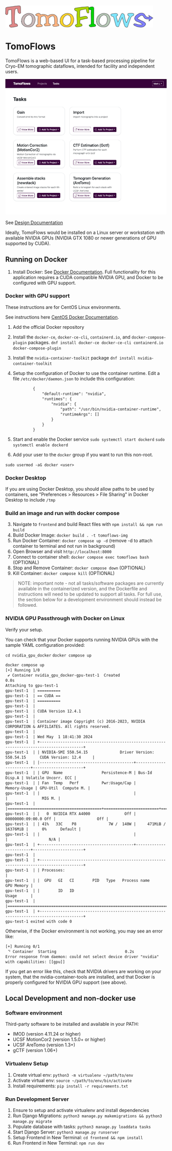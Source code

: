![tomoflows](Documentation/Design/img/TomoFlows_Logo.png)

# TomoFlows

TomoFlows is a web-based UI for a task-based processing pipeline for Cryo-EM tomographic dataflows, intended for facility and independent users.

![tomoflows](Documentation/Design/img/TomoFlows_Available_Tasks_UI.png)

See [Design Documentation](scripts/Documentation/Design/index.md)

Ideally, TomoFlows would be installed on a Linux server or workstation with available NVIDIA GPUs (NVIDIA GTX 1080 or newer generations of GPU supported by CUDA).

## Running on Docker
1. Install Docker: See [Docker Documentation](https://docs.docker.com/get-docker/). Full functionality for this application requires a CUDA compatible NVIDIA GPU, and Docker to be configured with GPU support.

### Docker with GPU support
These instructions are for CentOS Linux environments.

See instructions here [CentOS Docker Documentation](https://docs.docker.com/engine/install/centos/).

1. Add the official Docker repository

2. Install the `docker-ce`, `docker-ce-cli`, `containerd.io`, and `docker-compose-plugin` packages.
  `dnf install docker-ce docker-ce-cli containerd.io docker-compose-plugin`

3. Install the `nvidia-container-toolkit` package
  `dnf install nvidia-container-toolkit`

4. Setup the configuration of Docker to use the container runtime. Edit a file `/etc/docker/daemon.json` to include this configuration:

 ```
             {
                 "default-runtime": "nvidia",
                 "runtimes": {
                     "nvidia": {
                         "path": "/usr/bin/nvidia-container-runtime",
                         "runtimeArgs": []
                     }
                 }
             }

 ```

5. Start and enable the Docker service
 `sudo systemctl start dockerd`
 `sudo systemctl enable dockerd`

6. Add your user to the `docker` group if you want to run this non-root.

 `sudo usermod -aG docker <user>`

### Docker Desktop
If you are using Docker Desktop, you should allow paths to be used by containers, see "Preferences > Resources > File Sharing" in Docker Desktop to include `/tmp`

### Build an image and run with docker compose
3. Navigate to `frontend` and build React files with `npm install && npm run build`
2. Build Docker Image: `docker build . -t tomoflows-img`
3. Run Docker Container: `docker compose up -d` (remove -d to attach container to terminal and not run in background)
4. Open Browser and visit `http://localhost:8000`
5. Connect to container shell: `docker compose exec tomoflows bash` (OPTIONAL)
7. Stop and Remove Container: `docker compose down` (OPTIONAL)
6. Kill Container: `docker compose kill` (OPTIONAL)

> NOTE: important note - not all tasks/software packages are currently available in the containerized version, and the Dockerfile and instructions will need to be updated to support all tasks. For full use, the section below for a development environment should instead be followed. 

### NVIDIA GPU Passthrough with Docker on Linux
Verify your setup.

You can check that your Docker supports running NVIDIA GPUs with the sample YAML configuration provided:

`cd nvidia_gpu_docker`
`docker compose up`

```
docker compose up
[+] Running 1/0
 ✔ Container nvidia_gpu_docker-gpu-test-1  Created                                                     0.0s 
Attaching to gpu-test-1
gpu-test-1  | ==========
gpu-test-1  | == CUDA ==
gpu-test-1  | ==========
gpu-test-1  | 
gpu-test-1  | CUDA Version 12.4.1
gpu-test-1  | 
gpu-test-1  | Container image Copyright (c) 2016-2023, NVIDIA CORPORATION & AFFILIATES. All rights reserved.
gpu-test-1  | 
gpu-test-1  | Wed May  1 18:41:30 2024       
gpu-test-1  | +-----------------------------------------------------------------------------------------+
gpu-test-1  | | NVIDIA-SMI 550.54.15              Driver Version: 550.54.15      CUDA Version: 12.4     |
gpu-test-1  | |-----------------------------------------+------------------------+----------------------+
gpu-test-1  | | GPU  Name                 Persistence-M | Bus-Id          Disp.A | Volatile Uncorr. ECC |
gpu-test-1  | | Fan  Temp   Perf          Pwr:Usage/Cap |           Memory-Usage | GPU-Util  Compute M. |
gpu-test-1  | |                                         |                        |               MIG M. |
gpu-test-1  | |=========================================+========================+======================|
gpu-test-1  | |   0  NVIDIA RTX A4000               Off |   00000000:09:00.0 Off |                  Off |
gpu-test-1  | | 41%   33C    P8              7W /  140W |     471MiB /  16376MiB |      0%      Default |
gpu-test-1  | |                                         |                        |                  N/A |
gpu-test-1  | +-----------------------------------------+------------------------+----------------------+
gpu-test-1  |                                                                                          
gpu-test-1  | +-----------------------------------------------------------------------------------------+
gpu-test-1  | | Processes:                                                                              |
gpu-test-1  | |  GPU   GI   CI        PID   Type   Process name                              GPU Memory |
gpu-test-1  | |        ID   ID                                                               Usage      |
gpu-test-1  | |=========================================================================================|
gpu-test-1  | +-----------------------------------------------------------------------------------------+
gpu-test-1 exited with code 0
```

Otherwise, if the Docker environment is not working, you may see an error like:

```
[+] Running 0/1
 ⠙ Container  Starting                              0.2s 
Error response from daemon: could not select device driver "nvidia" with capabilities: [[gpu]]
```

If you get an error like this, check that NVIDIA drivers are working on your system, that the nvidia-container-tools are installed, and that Docker is properly configured for NVIDIA GPU support (see above).

## Local Development and non-docker use

### Software environment

Third-party software to be installed and available in your PATH:

- IMOD (version 4.11.24 or higher)
- UCSF MotionCor2 (version 1.5.0+ or higher)
- UCSF AreTomo (version 1.3+)
- gCTF (version 1.06+)

### Virtualenv Setup

1. Create virtual env: `python3 -m virtualenv ~/path/to/env`
2. Activate virtual env: `source ~/path/to/env/bin/activate`
3. Install requirements: `pip install -r requirements.txt`

### Run Development Server

1. Ensure to setup and activate virtualenv and install dependencies
2. Run Django Migrations: `python3 manage.py makemigrations && python3 manage.py migrate`
3. Populate database with tasks: `python3 manage.py loaddata tasks`
3. Start Django Server: `python3 manage.py runserver`
4. Setup Frontend in New Terminal: `cd frontend && npm install`
5. Run Frontend in New Terminal: `npm run dev`

